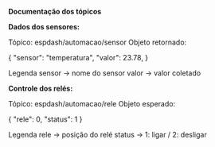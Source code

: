 **Documentação dos tópicos**

**Dados dos sensores:**

Tópico: espdash/automacao/sensor
Objeto retornado: 

{
  "sensor": "temperatura",
  "valor": 23.78,
}

Legenda
sensor -> nome do sensor
valor -> valor coletado

**Controle dos relés:**

Tópico: espdash/automacao/rele
Objeto esperado:

{
  "rele": 0,
  "status": 1
}

Legenda
rele -> posição do relé
status -> 1: ligar / 2: desligar
